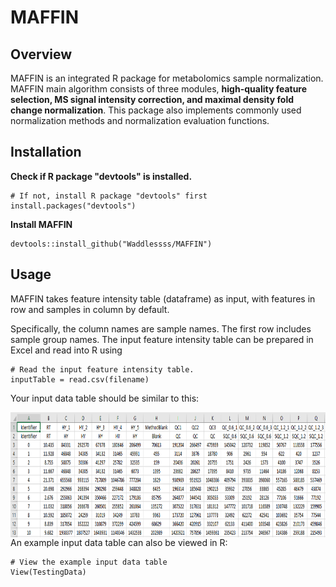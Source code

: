 # MAFFIN

## Overview

MAFFIN is an integrated R package for metabolomics sample normalization. MAFFIN main algorithm consists of three modules, **high-quality feature selection, MS signal intensity correction, and maximal density fold change normalization**. This package also implements commonly used normalization methods and normalization evaluation functions.

## Installation

**Check if R package "devtools" is installed.**
```
# If not, install R package "devtools" first
install.packages("devtools")
```

**Install MAFFIN**
```
devtools::install_github("Waddlessss/MAFFIN")
```

## Usage

MAFFIN takes feature intensity table (dataframe) as input, with features in row and samples in column by default. 

Specifically, the column names are sample names. The first row includes sample group names. The input feature intensity table can be prepared in Excel and read into R using

```
# Read the input feature intensity table.
inputTable = read.csv(filename)
```

Your input data table should be similar to this:

<img src='man/figures/ExampleDataTable.PNG' align="left" height="200"/></a>


An example input data table can also be viewed in R:
```
# View the example input data table
View(TestingData)
```





